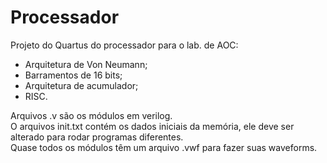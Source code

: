 # Processador
Projeto do Quartus do processador para o lab. de AOC:  
- Arquitetura de Von Neumann;
- Barramentos de 16 bits;
- Arquitetura de acumulador;
- RISC.

    
Arquivos .v são os módulos em verilog.  
O arquivos init.txt contém os dados iniciais da memória, ele deve ser alterado para rodar programas diferentes.  
Quase todos os módulos têm um arquivo .vwf para fazer suas waveforms.
